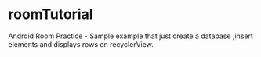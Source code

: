 # roomTutorial
Android Room Practice - Sample example that just create a database ,insert elements and displays rows on recyclerView.
